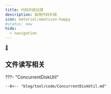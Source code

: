 ```yaml
---
title: 代码片段记录
description: 自用代码片段
icon: material/emoticon-happy
#status: new
hide:
  - navigation
---
```


[ :fishing_pole_and_fish: ](../../index.md)

## 文件读写相关

???- "ConcurrentDiskUtil"

    --8<-- "blog/tool/code/ConcurrentDiskUtil.md"